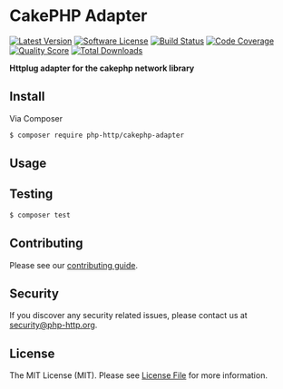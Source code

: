 # CakePHP Adapter

[![Latest Version](https://img.shields.io/github/release/php-http/boilerplate.svg?style=flat-square)](https://github.com/php-http/boilerplate/releases)
[![Software License](https://img.shields.io/badge/license-MIT-brightgreen.svg?style=flat-square)](LICENSE)
[![Build Status](https://img.shields.io/travis/php-http/boilerplate.svg?style=flat-square)](https://travis-ci.org/php-http/boilerplate)
[![Code Coverage](https://img.shields.io/scrutinizer/coverage/g/php-http/boilerplate.svg?style=flat-square)](https://scrutinizer-ci.com/g/php-http/boilerplate)
[![Quality Score](https://img.shields.io/scrutinizer/g/php-http/boilerplate.svg?style=flat-square)](https://scrutinizer-ci.com/g/php-http/boilerplate)
[![Total Downloads](https://img.shields.io/packagist/dt/php-http/boilerplate.svg?style=flat-square)](https://packagist.org/packages/php-http/boilerplate)

**Httplug adapter for the cakephp network library**


## Install

Via Composer

``` bash
$ composer require php-http/cakephp-adapter
```

## Usage


## Testing

``` bash
$ composer test
```


## Contributing

Please see our [contributing guide](http://docs.php-http.org/en/latest/development/contributing.html).


## Security

If you discover any security related issues, please contact us at [security@php-http.org](mailto:security@php-http.org).


## License

The MIT License (MIT). Please see [License File](LICENSE) for more information.
